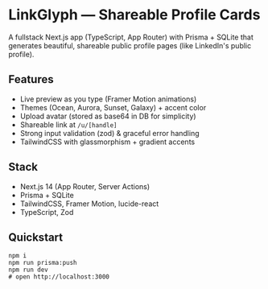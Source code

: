 # LinkGlyph — Shareable Profile Cards

A fullstack Next.js app (TypeScript, App Router) with Prisma + SQLite that generates beautiful, shareable public profile pages (like LinkedIn's public profile).

## Features
- Live preview as you type (Framer Motion animations)
- Themes (Ocean, Aurora, Sunset, Galaxy) + accent color
- Upload avatar (stored as base64 in DB for simplicity)
- Shareable link at `/u/[handle]`
- Strong input validation (zod) & graceful error handling
- TailwindCSS with glassmorphism + gradient accents

## Stack
- Next.js 14 (App Router, Server Actions)
- Prisma + SQLite
- TailwindCSS, Framer Motion, lucide-react
- TypeScript, Zod

## Quickstart
```
npm i
npm run prisma:push
npm run dev
# open http://localhost:3000
```
